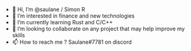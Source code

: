 - 👋 Hi, I’m @saulane / Simon R
- 👀 I’m interested in finance and new technologies
- 🌱 I’m currently learning Rust and C/C++
- 💞️ I’m looking to collaborate on any project that may help improve my skills 
- 📫 How to reach me ? Saulane#7781 on discord
